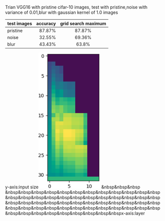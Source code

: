 Trian VGG16 with pristine cifar-10 images,
test with pristine,noise with variance of 0.01,blur with gaussian kernel of 1.0 images

|  test images     | accuracy   |  grid search maximum |
| --------   | -----:  | :----:  |
|pristine      | 87.87%   |   87.87%     |
| noise       |   32.55%  |   69.36%   |
| blur       |   43.43%   |  63.8% |

y-axis:input size<img width="200"  src="https://github.com/zcy5417/Net-for-distort-images-recognition/raw/master/test_images/acc_mat_blur.png"/>
&nbsp&nbsp&nbsp &nbsp&nbsp&nbsp&nbsp&nbsp&nbsp&nbsp&nbsp&nbsp&nbsp&nbsp&nbsp&nbsp&nbsp&nbsp&nbsp&nbsp&nbsp&nbsp&nbsp&nbsp&nbsp&nbsp&nbsp&nbsp&nbsp&nbsp&nbsp&nbsp&nbsp&nbsp&nbsp&nbsp&nbsp&nbsp&nbsp&nbsp&nbsp&nbsp&nbsp&nbsp&nbsp&nbsp&nbsp&nbsp&nbsp&nbsp&nbsp&nbsp&nbsp&nbsp&nbsp&nbsp&nbsp&nbsp&nbsp&nbspx-axis:layer
